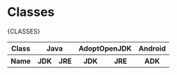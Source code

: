 # Classes

<table>
    <tr>
        <th colspan="1">Class</th>
        <th colspan="2">Java</th>
        <th colspan="2">AdoptOpenJDK</th>
        <th colspan="1">Android</th>
    </tr><tr>
        <th>Name</th>
        <th>JDK</th>
        <th>JRE</th>
        <th>JDK</th>
        <th>JRE</th>
        <th>ADK</th>
    </tr>
{CLASSES}
</table>

